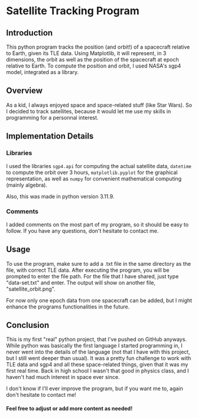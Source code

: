 # Satellite Tracking Program

## Introduction

This python program tracks the position (and orbit!) of a spacecraft relative to Earth, given its TLE data. Using Matplotlib, it will represent, in 3 dimensions, the orbit as well as the position of the spacecraft at epoch relative to Earth. To compute the position and orbit, I used NASA's sgp4 model, integrated as a library.

## Overview

As a kid, I always enjoyed space and space-related stuff (like Star Wars). So I decided to track satellites, because it would let me use my skills in programming for a personnal interest.

## Implementation Details

### Libraries

I used the libraries `sgp4.api` for computing the actual satellite data, `datetime` to compute the orbit over 3 hours, `matplotlib.pyplot` for the graphical representation, as well as `numpy` for convenient mathematical computing (mainly algebra).

Also, this was made in python version 3.11.9.

### Comments

I added comments on the most part of my program, so it should be easy to follow. If you have any questions, don't hesitate to contact me.


## Usage

To use the program, make sure to add a .txt file in the same directory as the file, with correct TLE data. After executing the program, you will be prompted to enter the file path. For the file that I have shared, just type "data-set.txt" and enter. The output will show on another file, "satellite_orbit.png".

For now only one epoch data from one spacecraft can be added, but I might enhance the programs functionalities in the future.

## Conclusion

This is my first "real" python project, that I've pushed on GitHub anyways. While python was basically the first language I started programming in, I never went into the details of the language (not that I have with this project, but I still went deeper than usual). It was a pretty fun challenge to work with TLE data and sgp4 and all these space-related things, given that it was my first real time. Back in high school I wasn't that good in physics class, and I haven't had much interest in space ever since.

I don't know if I'll ever improve the program, but if you want me to, again don't hesitate to contact me!

#### Feel free to adjust or add more content as needed!
